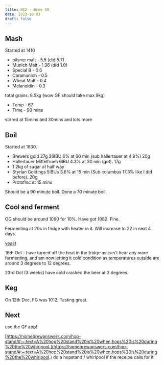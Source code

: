 ```yaml
---
title: W12 - Brew 40 
date: 2023-10-03
draft: false 
---
```

<!-- [![pot](/images/2023-06-06/3.jpg "treatment")](/images/2023-06-06/3.jpg) -->


## Mash

Started at 1410

- pilsner malt - 5.5 (did 5.7)
- Munich Malt - 1.36 (did 1.0)
- Special B - 0.6
- Caramunich - 0.5
- Wheat Malt - 0.4
- Melanoidin - 0.3

total grains: 8.5kg (wow GF should take max 9kg)

- Temp - 67
- Time - 90 mins

stirred at 15mins and 30mins and lots more

## Boil

Started at 1630.

- Brewers gold 27g 26IBU 6% at 60 min (sub hallertauer at 4.9%) 20g 
- Hallertauer Mittelfrueh 6IBU 4.3% at 30 min (got). 17g
- 1.2kg of sugar at half way
- Styrian Goldings 5IBUs 3.8% at 15 min (Sub columbus 17.3% like I did before). 20g
- Protofloc at 15 mins

Should be a 90 minute boil. Done a 70 minute boil.

## Cool and ferment

OG should be around 1090 for 10%. Have got 1082. Fine.

Fermenting at 20c in fridge with heater in it. Will increase to 22 in next 4 days. 

[yeast](https://www.themaltmiller.co.uk/product/wlp530-abbey-ale-yeast/?v=79cba1185463)

16th Oct - have turned off the heat in the fridge as can't hear any more fermenting, and am now letting it cold condition as temperatures outside are around 3 degrees to 12 degrees.

23rd Oct (3 weeks) have cold crashed the beer at 3 degrees.

## Keg

On 12th Dec. FG was 1012. Tasting great.


## Next

use the GF app!

[https://homebrewanswers.com/hop-stand/#:~:text=A%20hop%20stand%20is%20when,hops%20is%20during%20the%20whirlpool.](https://homebrewanswers.com/hop-stand/#:~:text=A%20hop%20stand%20is%20when,hops%20is%20during%20the%20whirlpool.) do a hopstand / whirlpool if the receipe calls for it




